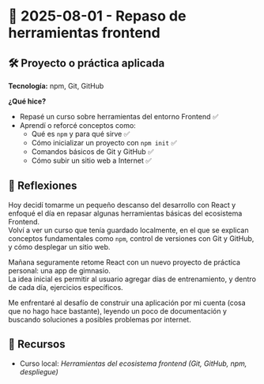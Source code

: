 # 📅 2025-08-01 - Repaso de herramientas frontend

## 🛠️ Proyecto o práctica aplicada

**Tecnología:** npm, Git, GitHub

**¿Qué hice?**

- Repasé un curso sobre herramientas del entorno Frontend ✅  
- Aprendí o reforcé conceptos como:  
  - Qué es `npm` y para qué sirve ✅  
  - Cómo inicializar un proyecto con `npm init` ✅  
  - Comandos básicos de Git y GitHub ✅  
  - Cómo subir un sitio web a Internet ✅

## 💭 Reflexiones

Hoy decidí tomarme un pequeño descanso del desarrollo con React y enfoqué el día en repasar algunas herramientas básicas del ecosistema Frontend.  
Volví a ver un curso que tenía guardado localmente, en el que se explican conceptos fundamentales como `npm`, control de versiones con Git y GitHub, y cómo desplegar un sitio web.

Mañana seguramente retome React con un nuevo proyecto de práctica personal: una app de gimnasio.  
La idea inicial es permitir al usuario agregar días de entrenamiento, y dentro de cada día, ejercicios específicos.

Me enfrentaré al desafío de construir una aplicación por mi cuenta (cosa que no hago hace bastante), leyendo un poco de documentación y buscando soluciones a posibles problemas por internet.


## 🔗 Recursos

- Curso local: *Herramientas del ecosistema frontend (Git, GitHub, npm, despliegue)*  